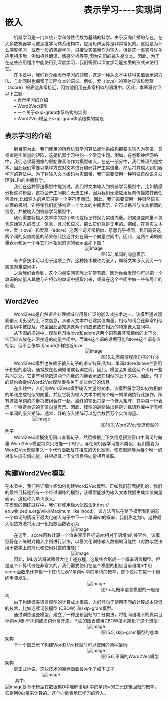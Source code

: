 # &emsp;&emsp;&emsp;&emsp;&emsp;&emsp;&emsp;&emsp;&emsp;表示学习----实现词嵌入<br>
&emsp;&emsp;机器学习是一门以统计学和线性代数为基础的科学。由于反向传播的存在，在大多数机器学习或深度学习体系结构中，应用矩阵运算是非常常见的。这就是为什么深度学习，或者一般的机器学习，只接受实值量作为输入。但是这一事实与许多应用相矛盾，例如机器翻译、情感分析等等;因为它们的输入是文本。因此，为了在这些应用程序中能使用到深度学习，我们需要以深度学习能接受的形式来使用它。<br>
&emsp;&emsp;在本章中，我们将介绍表示学习的领域，这是一种从文本中获得实值表示的方法，与此同时也保留了实际文本的语义。例如，爱（love）的表达应该和爱慕（adore）的表达非常接近，因为他们用在非常相似的语境中。因此，本章将讨论以下主题:<br>
&emsp;&emsp;•	表示学习的介绍<br>
&emsp;&emsp;•	Word2Vec模型<br>
&emsp;&emsp;•	一个关于skip-gram体系结构的实例<br>
&emsp;&emsp;•	Word2Vec模型下skip-gram体系结构的实现<br>
## 表示学习的介绍<br>
&emsp;&emsp;到目前为止，我们使用的所有机器学习算法或体系结构都要求输入为实值，又或者是实值量的矩阵，这是机器学习中的一个常见主题。例如，在卷积神经网络中，我们必须将图像的原始像素值作为模型输入。在这一部分中，我们处理的是文本，因此我们需要以某种方式对文本进行编码并产生实值量，然后将其输入到机器学习的算法中。为了将输入文本编码为实值量，我们需要使用一种叫做自然语言处理(NLP)的中间科学。<br>
&emsp;&emsp;我们在这种管道模型中提到过，我们将文本输入到机器学习模型中，比如情感分析这种模型，这将会产生问题而无法工作，因为我们无法应用反向传播或其他任何操作,比如输入的点它只是一个字符串而已。因此，我们需要使用一种自然语言处理的机制，它将使我们能够构建一个文本的中间表示，它可以携带与文本相同的信息，并被输入到机器学习模型中。<br>
&emsp;&emsp;我们需要将输入文本中的每个单词或标记转换为实值向量。如果这些向量不包含原始输入的模式、信息、含义和语义，那么它们将是无用的。例如，在真实文本中，爱（love）和爱慕（adore）这两个词非常相似，意思几乎相同。我们需要这两个词的实值向量的结果彼此接近并处在同一个向量空间中。因此，这两个词的向量表示和另一个与它们不相似的词的表示会如下图：<br>
 &emsp;&emsp;&emsp;&emsp;&emsp;&emsp;&emsp;&emsp;&emsp; &emsp;&emsp;&emsp;&emsp;&emsp;&emsp;&emsp;&emsp;&emsp;![image](https://github.com/computeryanjiusheng2018/infodlt/blob/master/content/chapter11/chapter11_image/image001.png)<br>
 &emsp;&emsp;&emsp;&emsp;&emsp;&emsp;&emsp;&emsp;&emsp;&emsp;&emsp;&emsp;&emsp;&emsp;&emsp;&emsp;&emsp;&emsp;&emsp;&emsp;&emsp;&emsp;图15.1„单词的向量表示<br>
&emsp;&emsp;有许多技术可以用于这项工作。这种技术被称为嵌入，即将文本嵌入到另一个实值向量空间中。<br>
&emsp;&emsp;之后我们会看到，这个向量空间实际上非常有趣，因为你会发现你可以把一个单词的向量从其他与它相似的单词中提取出来，或者在这个空间中做一些布局上的处理。<br>
## Word2Vec<br>
&emsp;&emsp;Word2Vec是自然语言处理领域应用最广泛的嵌入式技术之一。该模型通过观察输入词出现的上下文信息，从输入文本中创建实值向量。相似的词会在非常相似的语境中被提及，模型因此会知道这两个词应该放在相近的特定嵌入空间中。<br>
&emsp;&emsp;从下图的描述中，模型将习得love和adore这两个词有着非常相似的上下文，它们应该放在非常接近的向量空间中。而like这个词的语境可能和love这个词有点相似，但不会像单词adore那样接近love:<br>
 &emsp;&emsp;&emsp;&emsp;&emsp;&emsp;&emsp;&emsp;&emsp; &emsp;&emsp;&emsp;&emsp;&emsp;&emsp;&emsp;&emsp;&emsp;![image](https://github.com/computeryanjiusheng2018/infodlt/blob/master/content/chapter11/chapter11_image/image002.png)<br>
 &emsp;&emsp;&emsp;&emsp;&emsp;&emsp;&emsp;&emsp;&emsp;&emsp;&emsp;&emsp;&emsp;&emsp;&emsp;&emsp;&emsp;&emsp;&emsp;&emsp;&emsp;&emsp;图15.2„表感情程度句子的样本<br>
&emsp;&emsp;Word2Vec模型也依赖于输入句子的语义特征;例如，单词adore和love主要用于积极的语境，通常放在名词短语或名词之前。因此，模型会知道这两个词有一些共同之处，它更有可能把这两个向量的向量表示放在相似的上下文中。因此，句子的结构会提供Word2Vec模型很多关于类似单词的信息。<br>
&emsp;&emsp;在实践中，人们向Word2Vec模型输入大量的文本。该模型将学习如何为相似的单词生成相似的向量，并且它将为输入文本中的每个唯一的单词执行此操作。所有这些单词的向量将被组合在一起，最终的输出将是一个嵌入矩阵，其中每一行表示一个特定单词的实值向量表示。因此，模型的最终输出将是训练语料库中所有唯一单词的嵌入矩阵。通常，好的嵌入矩阵可以包含数百万个实值向量。<br>
&emsp;&emsp;&emsp;&emsp;&emsp;&emsp; ![image](https://github.com/computeryanjiusheng2018/infodlt/blob/master/content/chapter11/chapter11_image/image003.png)<br>
 &emsp;&emsp;&emsp;&emsp;&emsp;&emsp;&emsp;&emsp;&emsp;&emsp;&emsp;&emsp;&emsp;&emsp;&emsp;&emsp;&emsp;&emsp;&emsp;&emsp;&emsp;&emsp;图15.3„Word2Vec管道模型的例子<br>
&emsp;&emsp;Word2Vec建模使用窗口查看句子，然后根据上下文信息预测窗口中间词的向量;Word2Vec模型每次只扫描一个句子。与任何机器学习技术类似，我们需要为Word2Vec模型定义一个代价函数及其相应的优化准则，使模型能够为每个唯一的对象生成实值向量，并根据其上下文信息将向量相互关联。<br>
## 构建Word2Vec模型<br>
在本节中，我们将详细介绍如何构建Word2Vec模型。正如我们前面提到的，我们的最终目标是拥有一个经过训练的模型，该模型能够为输入文本数据生成实值向量表示，这也称为单词嵌入。<br>
在模型的训练过程中，我们将使用极大似然法(https:// en.wikipedia.org/wiki/Maximum_likelihood)，该方法可以在给予模型看到的前一个单词的情况下最大化输入句子中下一个单词wt的概率，我们称之为h。这种最大似然方法将用归一化指数函数表示为:<br>
&emsp;&emsp;&emsp;&emsp;&emsp;&emsp; &emsp;&emsp;&emsp;&emsp;&emsp;&emsp; &emsp; &emsp; ![image](https://github.com/computeryanjiusheng2018/infodlt/blob/master/content/chapter11/chapter11_image/image004.png)<br>
&emsp;&emsp;在这里，score函数计算一个值来表示目标词wt相对于语境h的兼容性。该模型将在训练时对输入序列进行训练，以最大化训练输入数据的可能性（对数似然法用于数学上的简化和使用对数的推导)：<br>
&emsp;&emsp;&emsp;&emsp;&emsp;&emsp; &emsp;&emsp;&emsp;&emsp;&emsp;&emsp; &emsp; &emsp; ![image](https://github.com/computeryanjiusheng2018/infodlt/blob/master/content/chapter11/chapter11_image/image005.png)<br>
&emsp;&emsp;因此，ML方法将试图最大化上述方程，这最终会形成一个概率语言模型。但是这个计算代价是非常大的，我们需要使用在这个模型的相应当前语境h中用score函数来计算每一个在词汇表V单词w'中的单词的概率，这个过程在每一个训练步骤发生。<br>
&emsp;&emsp;&emsp;&emsp;&emsp;&emsp; &emsp;&emsp;&emsp;&emsp;&emsp;&emsp; &emsp;&emsp;&emsp;&emsp;&emsp;&emsp; ![image](https://github.com/computeryanjiusheng2018/infodlt/blob/master/content/chapter11/chapter11_image/image006.png)<br>
 &emsp;&emsp;&emsp;&emsp;&emsp;&emsp;&emsp;&emsp;&emsp;&emsp;&emsp;&emsp;&emsp;&emsp;&emsp;&emsp;&emsp;&emsp;&emsp;&emsp;&emsp;&emsp;图15.4„概率语言模型的一般结构<br>
 &emsp;&emsp;由于构建概率语言模型的计算成本很高，人们倾向于使用不同的计算成本较低的技术，比如连续词袋模型 (CBOW) 和skip-gram模型。<br>
&emsp;&emsp;通过训练这些模型，建立了一种逻辑回归的二分类法，将相同语境下的真实目标词wt和h干扰词或虚词分离开来。下面的图表使用CBOW技术简化了这个想法:<br>
&emsp;&emsp;&emsp;&emsp;&emsp;&emsp; &emsp;&emsp;&emsp;&emsp;&emsp;&emsp; &emsp;&emsp;&emsp;&emsp;&emsp;&emsp; ![image](https://github.com/computeryanjiusheng2018/infodlt/blob/master/content/chapter11/chapter11_image/image007.png)<br>
 &emsp;&emsp;&emsp;&emsp;&emsp;&emsp;&emsp;&emsp;&emsp;&emsp;&emsp;&emsp;&emsp;&emsp;&emsp;&emsp;&emsp;&emsp;&emsp;&emsp;&emsp;&emsp;图15.5„skip-gram模型的总体架构<br>
 &emsp;&emsp;下一个图显示了构建Word2Vec模型时可以使用的两种架构:<br>
&emsp;&emsp;&emsp;&emsp;&emsp;&emsp; &emsp;&emsp;&emsp;&emsp;&emsp;&emsp; &emsp;&emsp;&emsp;&emsp;&emsp;&emsp; ![image](https://github.com/computeryanjiusheng2018/infodlt/blob/master/content/chapter11/chapter11_image/image008.png)<br>
 &emsp;&emsp;&emsp;&emsp;&emsp;&emsp;&emsp;&emsp;&emsp;&emsp;&emsp;&emsp;&emsp;&emsp;&emsp;&emsp;&emsp;&emsp;&emsp;&emsp;&emsp;&emsp;图15.6„不同的Word2Vec模型架构<br>
 &emsp;&emsp;更正式地说，这些技术的目标函数最大化了如下式子:<br>
&emsp;&emsp; &emsp;&emsp;&emsp;&emsp;&emsp;&emsp; ![image](https://github.com/computeryanjiusheng2018/infodlt/blob/master/content/chapter11/chapter11_image/image009.png)<br>
&emsp;&emsp; 其中:<br>
  ![image](https://github.com/computeryanjiusheng2018/infodlt/blob/master/content/chapter11/chapter11_image/image010.png)是基于模型在数据集D中理解语境h中的单词w的二元逻辑回归的概率，它是用0向量来计算的。这个向量表示已学习的嵌入。
